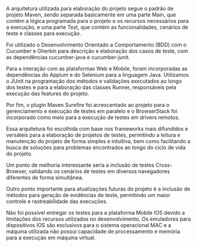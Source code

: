 A arquitetura utilizada para elaboração do projeto segue o padrão de projeto Maven, sendo separada basicamente em uma parte Main, que contém a lógica programada para o projeto e os recursos necessários para a execução, e uma parte Test, que contém as funcionalidades, cenários de teste e classes para execução.

Foi utilizado o Desenvolvimento Orientado a Comportamento (BDD) com o Cucumber e Gherkin para descrição e elaboração dos casos de teste, com as dependências cucumber-java e cucumber-junit.

Para a interação com as plataformas Web e Mobile, foram incorporadas as dependências do Appium e do Selenium para a linguagem Java. Utilizamos o JUnit na programação dos métodos e validações executados ao longo dos testes e para a elaboração das classes Runner, responsáveis pela execução das features do projeto.

Por fim, o plugin Maven Surefire foi acrescentado ao projeto para o gerenciamento e execução de testes em paralelo e o BrowserStack foi incorporado como meio para a execução de testes em drivers remotos.

Essa arquitetura foi escolhida com base nos frameworks mais difundidos e versáteis para a elaboração de projetos de testes, permitindo a leitura e manutenção do projeto de forma simples e intuitiva, bem como facilitando a busca de soluções para problemas encontrados ao longo do ciclo de vida do projeto.

Um ponto de melhoria interessante seria a inclusão de testes Cross-Browser, validando os cenários de testes em diversos navegadores diferentes de forma simultânea. 

Outro ponto importante para atualizações futuras do projeto é a inclusão de métodos para geração de evidências de teste, permitindo um maior controle e rastreabilidade das execuções.

Não foi possível entregar os testes para a plataforma Mobile IOS devido a limitações dos recursos utilizados no desenvolvimento. Os emuladores para dispositivos IOS são exclusivos para o sistema operacional MAC e a máquina utilizada não possui capacidade de processamento e memória para a execução em máquina virtual.
